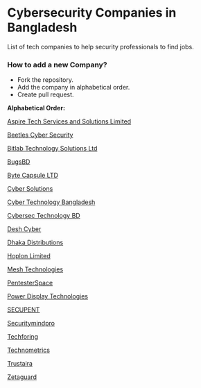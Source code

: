 # Cybersecurity Companies in Bangladesh

List of tech companies to help security professionals to find jobs.

### How to add a new Company?

* Fork the repository.
* Add the company in alphabetical order.
* Create pull request.

<b>Alphabetical Order:</b>

[Aspire Tech Services and Solutions Limited](http://www.aspiretss.com/)

[Beetles Cyber Security](https://beetles.io/)

[Bitlab Technology Solutions Ltd](https://bitlabtechnology.solutions/)

[BugsBD](https://www.bugsbd.com/)

[Byte Capsule LTD](https://bytecapsuleltd.wixsite.com/bytecapsule)

[Cyber Solutions](http://www.cybersolutions.io/)

[Cyber Technology Bangladesh](http://www.cybertechnologybd.com/)

[Cybersec Technology BD](http://www.cstbl.com/)

[Desh Cyber](https://deshcyber.com/#)

[Dhaka Distributions](https://dhakadistributions.com/)

[Hoplon Limited](https://www.hoplonbd.com/)

[Mesh Technologies](http://www.meshtechnologies.net/)

[PentesterSpace](https://pentesterspace.com/)

[Power Display Technologies](https://www.pdtbd.com/)

[SECUPENT](http://www.secupent.com/)

[Securitymindpro](https://securitymindpro.com/)

[Techforing](https://www.techforing.com/)

[Technometrics](https://technometrics.net/cyber-security/)

[Trustaira](https://trustaira.com/)

[Zetaguard](https://www.zetaguard.com/)